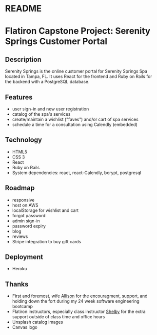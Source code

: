 # README

# Flatiron Capstone Project: Serenity Springs Customer Portal

## Description

Serenity Springs is the online customer portal for Serenity Springs Spa located in Tampa, FL. It uses React for the frontend and Ruby on Rails for the backend with a PostgreSQL database.

## Features

-  user sign-in and new user registration
-  catalog of the spa's services
-  create/maintain a wishlist ("faves") and/or cart of spa services
-  schedule a time for a consultation using Calendly (embedded)

## Technology

-  HTML5
-  CSS 3
-  React
-  Ruby on Rails
-  System dependencies: react, react-Calendly, bcrypt, postgresql

## Roadmap

-  responsive
-  host on AWS
-  localStorage for wishlist and cart
-  forgot password
-  admin sign-in
-  password expiry
-  blog
-  reviews
-  Stripe integration to buy gift cards

## Deployment

-  Heroku

## Thanks

-  First and foremost, wife [Allison](https://www.linkedin.com/in/allison-ortiz-3934689/) for the encouragment, support, and holding down the fort during my 24 week software engineering bootcamp
-  Flatiron instructors, especially class instructor [Shelby](https://github.com/miShelbyT) for the extra support outside of class time and office hours
-  Unsplash catalog images
-  Canvas logo
